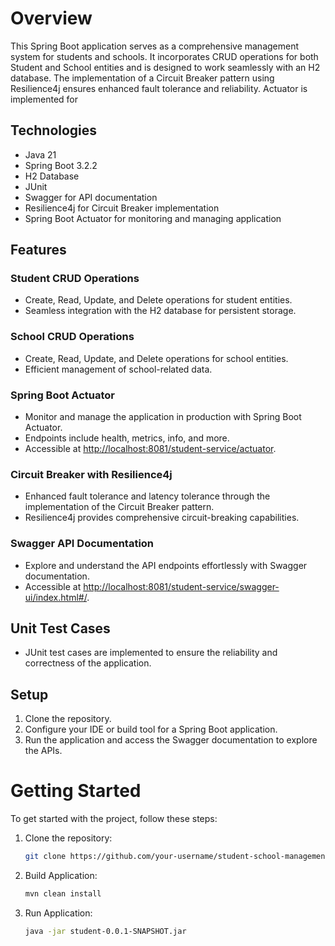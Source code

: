 # Overview

This Spring Boot application serves as a comprehensive management system for students and schools. It incorporates CRUD operations for both Student and School entities and is designed to work seamlessly with an H2 database. The implementation of a Circuit Breaker pattern using Resilience4j ensures enhanced fault tolerance and reliability. Actuator is implemented for

## Technologies

- Java 21
- Spring Boot 3.2.2
- H2 Database
- JUnit
- Swagger for API documentation
- Resilience4j for Circuit Breaker implementation
- Spring Boot Actuator for monitoring and managing application


## Features

### Student CRUD Operations

- Create, Read, Update, and Delete operations for student entities.
- Seamless integration with the H2 database for persistent storage.

### School CRUD Operations

- Create, Read, Update, and Delete operations for school entities.
- Efficient management of school-related data.

### Spring Boot Actuator

- Monitor and manage the application in production with Spring Boot Actuator.
- Endpoints include health, metrics, info, and more.
- Accessible at [http://localhost:8081/student-service/actuator](http://localhost:8081/student-service/actuator).


### Circuit Breaker with Resilience4j

- Enhanced fault tolerance and latency tolerance through the implementation of the Circuit Breaker pattern.
- Resilience4j provides comprehensive circuit-breaking capabilities.

### Swagger API Documentation

- Explore and understand the API endpoints effortlessly with Swagger documentation.
- Accessible at [http://localhost:8081/student-service/swagger-ui/index.html#/](http://localhost:8081/student-service/swagger-ui/index.html#/).

## Unit Test Cases

- JUnit test cases are implemented to ensure the reliability and correctness of the application.

## Setup

1. Clone the repository.
2. Configure your IDE or build tool for a Spring Boot application.
3. Run the application and access the Swagger documentation to explore the APIs.

# Getting Started

To get started with the project, follow these steps:

1. Clone the repository:

   ```bash
   git clone https://github.com/your-username/student-school-management.git

2. Build Application:

   ```bash
   mvn clean install

3. Run Application:

   ```bash
   java -jar student-0.0.1-SNAPSHOT.jar
